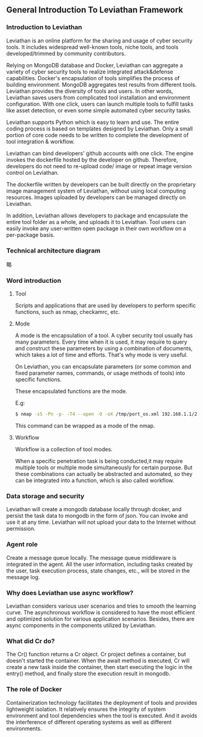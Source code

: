 ## General Introduction To Leviathan Framework

### Introduction to Leviathan

Leviathan is an online platform for the sharing and usage of cyber security tools. It includes widespread well-known tools, niche tools, and tools developed/trimmed by community contributors.

Relying on MongoDB database and Docker, Leviathan can aggregate a variety of cyber security tools to realize integrated attack&defense capabilities. Docker's encapsulation of tools simplifies the process of building environment. MongoDB aggregates test results from different tools. Leviathan provides the diversity of tools and users. In other words, Leviathan saves users from complicated tool installation and environment configuration. With one click, users can launch multiple tools to fulfill tasks like asset detection, or even some simple automated cyber security tasks.

Leviathan supports Python which is easy to learn and use. The entire coding process is based on templates designed by Leviathan. Only a small portion of core code needs to be written to complete the development of tool integration & workflow.

Leviathan can bind developers' github accounts with one click. The engine invokes the dockerfile hosted by the developer on github. Therefore, developers do not need to re-upload code/ image or repeat image version control on Leviathan.

The dockerfile written by developers can be built directly on the proprietary image management system of Leviathan, without using local computing resources. Images uploaded by developers can be managed directly on Leviathan.

In addition, Leviathan allows developers to package and encapsulate the entire tool folder as a whole, and uploads it to Leviathan. Tool users can easily invoke any user-written open package in their own workflow on a per-package basis.

### Technical architecture diagram

略

### Word introduction

1. Tool

   Scripts and applications that are used by developers to perform specific functions, such as nmap, checkamrc, etc.

2. Mode

   A mode is the encapsulation of a tool. A cyber security tool usually has many parameters. Every time when it is used, it may require to query and construct these parameters by using a combination of documents, which takes a lot of time and efforts. That's why mode is very useful.

   On Leviathan, you can encapsulate parameters (or some common and fixed parameter names, commands, or usage methods of tools) into specific functions.

   These encapsulated functions are the mode.

   E.g:

   ```bash
   $ nmap -sS -Pn -p- -T4 --open -O -oX /tmp/port_os.xml 192.168.1.1/24
   ```

   This command can be wrapped as a mode of the nmap.

3. Workflow

   Workflow is a collection of tool modes.

   When a specific penetration task is being conducted,it may require multiple tools or multiple mode simultaneously for certain purpose. But these combinations can actually be abstracted and automated, so they can be integrated into a function, which is also called workflow.
   
### Data storage and security

Leviathan will create a mongodb database locally through dcoker, and persist the task data to mongodb in the form of json. You can invoke and use it at any time. Leviathan will not upload your data to the Internet without permission.

### Agent role

Create a message queue locally. The message queue middleware is integrated in the agent. All the user information, including tasks created by the user, task execution process, state changes, etc., will be stored in the message log. 

### Why does Leviathan use async workflow?

Leviathan considers various user scenarios and tries to smooth the learning curve. The asynchronous workflow is considered to have the most efficient and optimized solution for various application scenarios. Besides, there are async components in the components utilized by Leviathan.

### What did Cr do?

The Cr() function returns a Cr object. Cr project defines a container, but doesn't started the container. When the await method is executed, Cr will create a new task inside the container, then start executing the logic in the entry() method, and finally store the execution result in mongodb.

### The role of Docker

Containerization technology facilitates the deployment of tools and provides lightweight isolation. It relatively ensures the integrity of system environment and tool dependencies when the tool is executed. And it avoids the interference of different operating systems as well as different environments.
